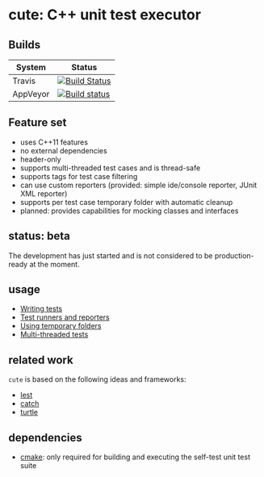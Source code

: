 # cute: C++ unit test executor

## Builds

| System   | Status |
|----------|--------|
| Travis   | [![Build Status](https://travis-ci.org/Kosta-Github/cute.png)](https://travis-ci.org/Kosta-Github/cute) |
| AppVeyor | [![Build status](https://ci.appveyor.com/api/projects/status/cbbif128rsgunje9/branch/master?svg=true)](https://ci.appveyor.com/project/Kosta-Github/cute/branch/master) |

## Feature set

- uses C++11 features
- no external dependencies
- header-only
- supports multi-threaded test cases and is thread-safe
- supports tags for test case filtering
- can use custom reporters (provided: simple ide/console reporter, JUnit XML reporter)
- supports per test case temporary folder with automatic cleanup
- planned: provides capabilities for mocking classes and interfaces

## status: beta

The development has just started and is not considered to be production-ready at the moment.

## usage

- [Writing tests](docs/writing_tests.md)
- [Test runners and reporters](docs/test_runners_and_reporters.md)
- [Using temporary folders](docs/temp_folders.md)
- [Multi-threaded tests](docs/multi_threaded_tests.md)

## related work

`cute` is based on the following ideas and frameworks:

- [lest](https://github.com/martinmoene/lest)
- [catch](https://github.com/philsquared/Catch)
- [turtle](http://turtle.sourceforge.net/)

## dependencies

- [cmake](http://cmake.org/): only required for building and executing the self-test unit test suite
